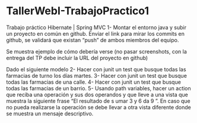 # TallerWebI-TrabajoPractico1

Trabajo práctico Hibernate | Spring MVC
1- Montar el entorno java y subir un proyecto en común en github. Enviar el link para mirar los commits en
github, se validará que existan “push” de ambos miembros del equipo.

Se muestra ejemplo de cómo debería verse (no pasar screenshots, con la entrega del TP debe incluir la URL del
proyecto en github)

Dado el siguiente modelo
2- Hacer con junit un test que busque todas las farmacias de turno los días martes.
3- Hacer con junit un test que busque todas las farmacias de una calle.
4- Hacer con junit un test que busque todas las farmacias de un barrio.
5- Usando path variables, hacer un action que reciba una operación y sus dos operandos y que lleve a una vista
que muestra la siguiente frase “El resultado de s umar 3 y 6 da 9 ”. En caso que no pueda realizarse la operación
se debe llevar a otra vista diferente donde se muestra un mensaje descriptivo.
